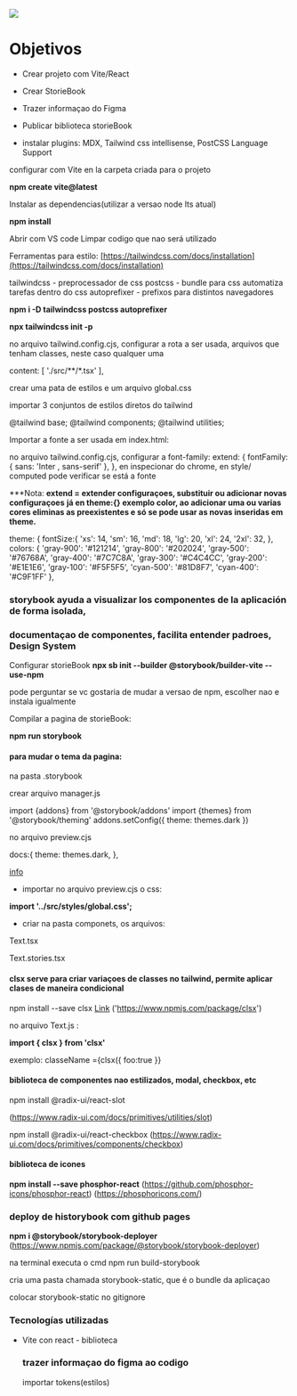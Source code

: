 ![](./src/img/...)

# Objetivos

- Crear projeto com Vite/React

- Crear StorieBook

- Trazer informaçao do Figma
  
- Publicar biblioteca storieBook

- instalar plugins: MDX, Tailwind css intellisense, PostCSS Language Support


configurar com Vite en la carpeta criada para o projeto

**npm create vite@latest**

Instalar as dependencias(utilizar a versao node lts atual)

**npm install**

Abrir com VS code
Limpar codigo que nao será utilizado


Ferramentas para estilo:
[https://tailwindcss.com/docs/installation](https://tailwindcss.com/docs/installation)

tailwindcss - preprocessador de css
postcss - bundle para css automatiza tarefas dentro do css
autoprefixer - prefixos para distintos navegadores

**npm i -D tailwindcss postcss autoprefixer**

**npx tailwindcss init -p**

no arquivo tailwind.config.cjs, configurar  a rota a ser usada, arquivos que tenham classes, neste caso qualquer uma

  content: [
    './src/**/*.tsx'
  ],

crear uma pata de estilos e um arquivo global.css

importar 3 conjuntos de estilos diretos do tailwind

@tailwind base;
@tailwind components;
@tailwind utilities;





Importar a fonte a ser usada em index.html:

<link href="https://fonts.googleapis.com/css2?family=Inter:wght@400;600;700&family=Roboto:wght@700&display=swap" rel="stylesheet"/>


no arquivo tailwind.config.cjs, configurar a font-family:
   extend: {
      fontFamily: {
        sans: 'Inter , sans-serif'
      },
    },
en inspecionar do chrome, en style/ computed pode verificar se está a fonte

***Nota: **extend = extender configuraçoes, substituir ou adicionar novas configuraçoes**
**já en theme:{} exemplo color, ao adicionar uma ou varias cores eliminas as preexistentes e só se pode usar as novas inseridas em theme.**


 theme: {
    fontSize:{
      'xs': 14,
      'sm': 16,
      'md': 18,
      'lg': 20,
      'xl': 24,
      '2xl': 32,
    },
    colors: {
      'gray-900': '#121214',
      'gray-800': '#202024',
      'gray-500': '#76768A',
      'gray-400': '#7C7C8A',
      'gray-300': '#C4C4CC',
      'gray-200': '#E1E1E6',
      'gray-100': '#F5F5F5',
      'cyan-500': '#81D8F7',
      'cyan-400': '#C9F1FF'
    },



### storybook ayuda a visualizar los componentes de la aplicación de forma isolada,
### documentaçao de componentes, facilita entender padroes, Design System

Configurar storieBook
**npx sb init --builder @storybook/builder-vite --use-npm**

pode perguntar se vc gostaria de mudar a versao de npm, escolher nao e instala igualmente

Compilar a pagina de storieBook:

**npm run storybook**


#### para mudar o tema da pagina:

na pasta .storybook

crear arquivo manager.js

import {addons} from '@storybook/addons'
import {themes} from '@storybook/theming'
addons.setConfig({
    theme: themes.dark
})


no arquivo preview.cjs

 docs:{
    theme: themes.dark,
  },

  [info](https://storybook.js.org/docs/react/configure/theming)



- importar no arquivo preview.cjs o css:

**import '../src/styles/global.css';**

- criar na pasta componets, os arquivos:

Text.tsx


Text.stories.tsx




#### clsx serve para criar variaçoes de classes no tailwind, permite aplicar clases de maneira condicional

npm install --save clsx
[Link](https://www.npmjs.com/package/clsx)
('https://www.npmjs.com/package/clsx')


no arquivo Text.js :

**import { clsx } from 'clsx'**

exemplo: classeName ={clsx({ foo:true }}



#### biblioteca de componentes nao estilizados, modal, checkbox, etc
npm install @radix-ui/react-slot

(https://www.radix-ui.com/docs/primitives/utilities/slot)


npm install @radix-ui/react-checkbox
(https://www.radix-ui.com/docs/primitives/components/checkbox)

#### biblioteca de icones
**npm install --save phosphor-react**
(https://github.com/phosphor-icons/phosphor-react)
(https://phosphoricons.com/)




### deploy de historybook com github pages

**npm i @storybook/storybook-deployer**
(https://www.npmjs.com/package/@storybook/storybook-deployer)


na terminal executa o cmd npm run build-storybook

cria uma pasta chamada storybook-static, que é o bundle da aplicaçao

colocar   storybook-static no gitignore

### Tecnologías utilizadas

- Vite con react - biblioteca


  ### trazer informaçao do figma ao codigo

  importar tokens(estilos)
